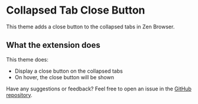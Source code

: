 # Collapsed Tab Close Button

This theme adds a close button to the collapsed tabs in Zen Browser.

## What the extension does

This theme does:

- Display a close button on the collapsed tabs
- On hover, the close button will be shown

Have any suggestions or feedback? Feel free to open an issue in the [GitHub repository](https://github.com/burnt0rice/zen-themes/issues).
